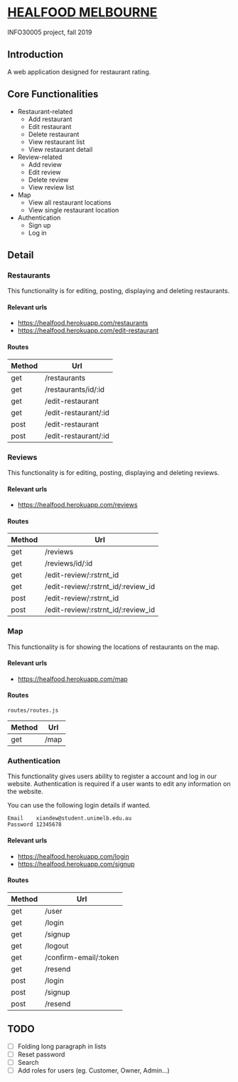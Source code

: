 # [HEALFOOD MELBOURNE](https://healfood.herokuapp.com/)
INFO30005 project, fall 2019

## Introduction
A web application designed for restaurant rating.

## Core Functionalities

- Restaurant-related
  - Add restaurant
  - Edit restaurant
  - Delete restaurant
  - View restaurant list
  - View restaurant detail
- Review-related
  - Add review
  - Edit review
  - Delete review
  - View review list
- Map
  - View all restaurant locations
  - View single restaurant location
- Authentication
  - Sign up
  - Log in

## Detail

### Restaurants

This functionality is for editing, posting, displaying and deleting restaurants.

#### Relevant urls

- https://healfood.herokuapp.com/restaurants
- https://healfood.herokuapp.com/edit-restaurant

#### Routes

| Method   | Url
| -------- |-------
| get      | /restaurants
| get      | /restaurants/id/:id
| get      | /edit-restaurant
| get      | /edit-restaurant/:id
| post     | /edit-restaurant
| post     | /edit-restaurant/:id



### Reviews

This functionality is for editing, posting, displaying and deleting reviews.

#### Relevant urls

- https://healfood.herokuapp.com/reviews

#### Routes

| Method   | Url
| -------- |-------
| get      | /reviews
| get      | /reviews/id/:id
| get      | /edit-review/:rstrnt_id
| get      | /edit-review/:rstrnt_id/:review_id
| post     | /edit-review/:rstrnt_id
| post     | /edit-review/:rstrnt_id/:review_id


### Map

This functionality is for showing the locations of restaurants on the map.

#### Relevant urls

- https://healfood.herokuapp.com/map

#### Routes

`routes/routes.js`

| Method   | Url
| -------- |-------
| get      | /map


### Authentication

This functionality gives users ability to register a account
and log in our website. Authentication is required if a user
wants to edit any information on the website.

You can use the following login details if wanted.

```
Email    xiandew@student.unimelb.edu.au
Password 12345678
```


#### Relevant urls

- https://healfood.herokuapp.com/login
- https://healfood.herokuapp.com/signup

#### Routes

| Method   | Url
| -------- |-------
| get      | /user
| get      | /login
| get      | /signup
| get      | /logout
| get      | /confirm-email/:token
| get      | /resend
| post     | /login
| post     | /signup
| post     | /resend


## TODO

* [ ] Folding long paragraph in lists
* [ ] Reset password
* [ ] Search
* [ ] Add roles for users (eg. Customer, Owner, Admin...)
